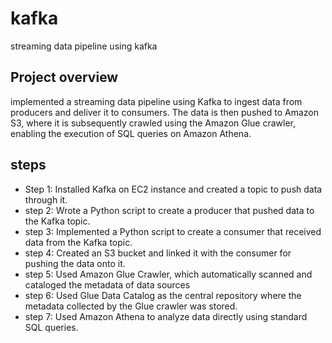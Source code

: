 # kafka
streaming data pipeline using kafka
## Project overview 
implemented a streaming data pipeline using Kafka to ingest data from producers and deliver it to consumers. The data is then pushed to Amazon S3, where it is subsequently crawled using the Amazon Glue crawler, enabling the execution of SQL queries on Amazon Athena.
## steps
- Step 1:
Installed Kafka on EC2 instance and created a topic to push data through it.
- step 2:
 Wrote a Python script to create a producer that pushed data to the Kafka topic.
- step 3:
 Implemented a Python script to create a consumer that received data from the Kafka topic.
- step 4:
Created an S3 bucket and linked it with the consumer for pushing the data onto it.
- step 5:
Used Amazon Glue Crawler, which automatically scanned and cataloged the metadata of data sources
- step 6:
 Used Glue Data Catalog as the central repository where the metadata collected by the Glue crawler was stored.
- step 7:
 Used Amazon Athena to analyze data directly using standard SQL queries.
 
